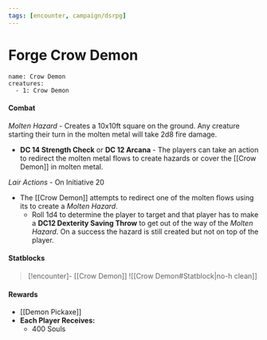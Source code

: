 ```yaml
---
tags: [encounter, campaign/dsrpg]
---
```


# Forge Crow Demon

```encounter
name: Crow Demon
creatures:
  - 1: Crow Demon
```

#### Combat
*Molten Hazard* - Creates a 10x10ft square on the ground. Any creature starting their turn in the molten metal will take 2d8 fire damage.
- **DC 14 Strength Check** or **DC 12 Arcana** - The players can take an action to redirect the molten metal flows to create hazards or cover the [[Crow Demon]] in molten metal.

*Lair Actions* - On Initiative 20
- The [[Crow Demon]] attempts to redirect one of the molten flows using its  to create a *Molten Hazard*.
	- Roll 1d4 to determine the player to target and that player has to make a **DC12 Dexterity Saving Throw** to get out of the way of the *Molten Hazard*. On a success the hazard is still created but not on top of the player.

#### Statblocks

> [!encounter]- [[Crow Demon]]
> ![[Crow Demon#Statblock|no-h clean]]

#### Rewards
- [[Demon Pickaxe]]
- **Each Player Receives:**
	- 400 Souls
